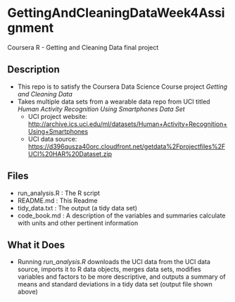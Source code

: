 # GettingAndCleaningDataWeek4Assignment
Coursera R - Getting and Cleaning Data final project

## Description
* This repo is to satisfy the Coursera Data Science Course project *Getting and Cleaning Data*
* Takes multiple data sets from a wearable data repo from UCI titled *Human Activity Recognition Using Smartphones Data Set*
  * UCI project website: http://archive.ics.uci.edu/ml/datasets/Human+Activity+Recognition+Using+Smartphones
  * UCI data source: https://d396qusza40orc.cloudfront.net/getdata%2Fprojectfiles%2FUCI%20HAR%20Dataset.zip
  
## Files
* run_analysis.R : The R script 
* README.md      : This Readme
* tidy_data.txt  : The output (a tidy data set)
* code_book.md   : A description of the variables and summaries calculate with units and other pertinent information

## What it Does
* Running *run_analysis.R* downloads the UCI data from the UCI data source, imports it to R data objects, merges data sets, modifies variables and factors to be more descriptive, and outputs a summary of means and standard deviations in a tidy data set (output file shown above)
